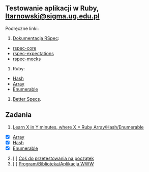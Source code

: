 ## Testowanie aplikacji w Ruby, ltarnowski@sigma.ug.edu.pl

Podręczne linki:

1. [Dokumentacja RSpec](http://rspec.info/):
  - [rspec-core](https://github.com/rspec/rspec-core)
  - [rspec-expectations](https://github.com/rspec/rspec-expectations)
  - [rspec-mocks](https://github.com/rspec/rspec-mocks)
1. Ruby:
  - [Hash](http://ruby-doc.org/core-2.2.3/Hash.html)
  - [Array](http://ruby-doc.org/core-2.2.3/Array.html)
  - [Enumerable](http://ruby-doc.org/core-2.2.3/Enumerable.html)
1. [Better Specs](http://betterspecs.org/).

## Zadania

1. [Learn X in Y minutes, where X = Ruby Array/Hash/Enumerable](ruby.md)
  - [x] [Array](https://github.com/ltarnowski1/PierwszeRepo/blob/master/Zadanie1/Array.md)
  - [x] [Hash](https://github.com/ltarnowski1/PierwszeRepo/blob/master/Zadanie1/Hash.md)
  - [x] [Enumerable](https://github.com/ltarnowski1/PierwszeRepo/blob/master/Zadanie1/Enumerable.md)
2. [ ] [Coś do przetestowania na początek](/)
3. [ ] [Program/Biblioteka/Aplikacja WWW](/)
